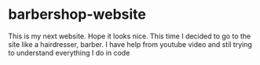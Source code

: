 # barbershop-website


This is my next website. Hope it looks nice. 
This time I decided to go to the site like a hairdresser, barber. 
I have help from youtube video and stil trying to understand everything I do in code
